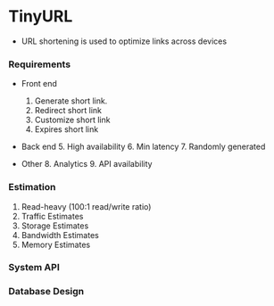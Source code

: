 # TinyURL

* URL shortening is used to optimize links across devices

### Requirements
  * Front end
    1. Generate short link.
    2. Redirect short link 
    3. Customize short link
    4. Expires short link

  * Back end
    5. High availability
    6. Min latency
    7. Randomly generated

  * Other
    8. Analytics
    9. API availability

### Estimation
  1. Read-heavy (100:1 read/write ratio)
  2. Traffic Estimates
  3. Storage Estimates
  4. Bandwidth Estimates
  5. Memory Estimates

### System API

### Database Design


